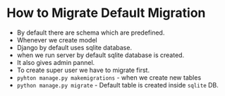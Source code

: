 # How to Migrate Default Migration

- By default there are schema which are predefined.
- Whenever we create model
- Django by default uses sqlite database.
- when we run server by default sqlite database is created.
- It also gives admin pannel.
- To create super user we have to migrate first.
- `pyhton manage.py makemigrations` - when we create new tables
- `python manage.py migrate` - Default table is created inside `sqlite` DB.